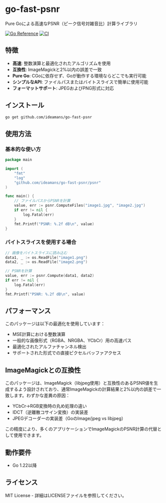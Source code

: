 # go-fast-psnr

Pure Goによる高速なPSNR（ピーク信号対雑音比）計算ライブラリ

[![Go Reference](https://pkg.go.dev/badge/github.com/ideamans/go-fast-psnr.svg)](https://pkg.go.dev/github.com/ideamans/go-fast-psnr)
[![CI](https://github.com/ideamans/go-fast-psnr/actions/workflows/ci.yml/badge.svg)](https://github.com/ideamans/go-fast-psnr/actions/workflows/ci.yml)

## 特徴

- **高速**: 整数演算と最適化されたアルゴリズムを使用
- **互換性**: ImageMagickと2%以内の誤差で一致
- **Pure Go**: CGoに依存せず、Goが動作する環境ならどこでも実行可能
- **シンプルなAPI**: ファイルパスまたはバイトスライスで簡単に使用可能
- **フォーマットサポート**: JPEGおよびPNG形式に対応

## インストール

```bash
go get github.com/ideamans/go-fast-psnr
```

## 使用方法

### 基本的な使い方

```go
package main

import (
    "fmt"
    "log"
    "github.com/ideamans/go-fast-psnr/psnr"
)

func main() {
    // ファイルパスからPSNRを計算
    value, err := psnr.ComputeFiles("image1.jpg", "image2.jpg")
    if err != nil {
        log.Fatal(err)
    }
    fmt.Printf("PSNR: %.2f dB\n", value)
}
```

### バイトスライスを使用する場合

```go
// 画像をバイトスライスに読み込む
data1, _ := os.ReadFile("image1.png")
data2, _ := os.ReadFile("image2.png")

// PSNRを計算
value, err := psnr.Compute(data1, data2)
if err != nil {
    log.Fatal(err)
}
fmt.Printf("PSNR: %.2f dB\n", value)
```


## パフォーマンス

このパッケージは以下の最適化を使用しています：

- MSE計算における整数演算
- 一般的な画像形式（RGBA、NRGBA、YCbCr）用の高速パス
- 最適化されたアルファチャンネル検出
- サポートされた形式での直接ピクセルバッファアクセス

## ImageMagickとの互換性

このパッケージは、ImageMagick（libjpeg使用）と互換性のあるPSNR値を生成するよう設計されており、通常ImageMagickの計算結果と2%以内の誤差で一致します。わずかな差異の原因：

- YCbCr→RGB変換時の丸め処理の違い
- IDCT（逆離散コサイン変換）の実装差
- JPEGデコーダーの実装差（GoのImage/jpeg vs libjpeg）

この精度により、多くのアプリケーションでImageMagickのPSNR計算の代替として使用できます。

## 動作要件

- Go 1.22以降

## ライセンス

MIT License - 詳細はLICENSEファイルを参照してください。